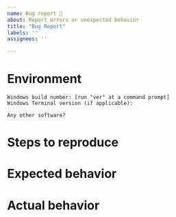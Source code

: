 ```yaml
---
name: Bug report 🐛
about: Report errors or unexpected behavior
title: "Bug Report"
labels: ''
assignees: ''

---
```


<!-- 
🚨🚨🚨🚨🚨🚨🚨🚨🚨🚨

I ACKNOWLEDGE THE FOLLOWING BEFORE PROCEEDING:
1. If I delete this entire template and go my own path, the core team may close my issue without further explanation or engagement.
2. If I list multiple bugs/concerns in this one issue, the core team may close my issue without further explanation or engagement.
3. If I write an issue that has many duplicates, the core team may close my issue without further explanation or engagement (and without necessarily spending time to find the exact duplicate ID number).

All good? Then proceed!
-->

<!--
This bug tracker is monitored by Windows Terminal development team and other technical folks.

**Important: When reporting BSODs or security issues, DO NOT attach memory dumps, logs, or traces to Github issues**.
Instead, send dumps/traces to secure@microsoft.com, referencing this GitHub issue.

Please use this form and describe your issue, concisely but precisely, with as much detail as possible.

-->

# Environment

```none
Windows build number: [run "ver" at a command prompt]
Windows Terminal version (if applicable):

Any other software?
```

# Steps to reproduce

<!-- A description of how to trigger this bug. -->

# Expected behavior

<!-- A description of what you're expecting, possibly containing screenshots or reference material. -->

# Actual behavior

<!-- What's actually happening? -->
